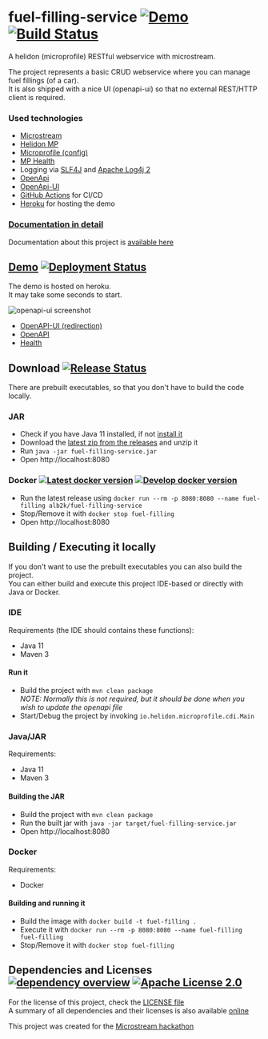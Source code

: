 # fuel-filling-service [![Demo](https://img.shields.io/badge/demo-online-success?logo=heroku)](https://hackathon-ms-fuel-filling.herokuapp.com) [![Build Status](https://img.shields.io/github/workflow/status/alb2k/fuel-filling-service/Check%20Build/develop)](https://github.com/alb2k/fuel-filling-service/actions/workflows/checkBuild.yml?query=branch%3Adevelop)
A helidon (microprofile) RESTful webservice with microstream.

The project represents a basic CRUD webservice where you can manage fuel fillings (of a car).<br>
It is also shipped with a nice UI (openapi-ui) so that no external REST/HTTP client is required.

### Used technologies
* [Microstream](https://microstream.one/platforms/microstream-for-java/)
* [Helidon MP](https://helidon.io/#getting-started) 
* [Microprofile (config)](https://github.com/eclipse/microprofile-config)
* [MP Health](https://github.com/eclipse/microprofile-health)
* Logging via [SLF4J](http://www.slf4j.org/) and [Apache Log4j 2](https://logging.apache.org/log4)
* [OpenApi](https://www.openapis.org/)
* [OpenApi-UI](https://swagger.io/tools/swagger-ui/)
* [GitHub Actions](https://github.com/features/actions) for CI/CD
* [Heroku](https://www.heroku.com/) for hosting the demo

### [Documentation in detail](docs/README.md)
Documentation about this project is [available here](docs/README.md)

## [Demo](https://hackathon-ms-fuel-filling.herokuapp.com) [![Deployment Status](https://img.shields.io/github/workflow/status/alb2k/fuel-filling-service/Deploy%20CI?label=deployment)](https://github.com/alb2k/fuel-filling-service/actions/workflows/deploy.yml)
The demo is hosted on heroku.<br>
It may take some seconds to start.

![openapi-ui screenshot](assets/OpenApiUI.png)

* [OpenAPI-UI (redirection)](https://hackathon-ms-fuel-filling.herokuapp.com)
* [OpenAPI](https://hackathon-ms-fuel-filling.herokuapp.com/openapi)
* [Health](https://hackathon-ms-fuel-filling.herokuapp.com/health)

## Download [![Release Status](https://img.shields.io/github/workflow/status/alb2k/fuel-filling-service/Release%20CI?label=release)](https://github.com/alb2k/fuel-filling-service/actions/workflows/release.yml)
There are prebuilt executables, so that you don't have to build the code locally.

### JAR
* Check if you have Java 11 installed, if not [install it](https://adoptopenjdk.net/?variant=openjdk11&jvmVariant=hotspot)
* Download the [latest zip from the releases](https://github.com/alb2k/fuel-filling-service/releases/latest) and unzip it
* Run ``java -jar fuel-filling-service.jar``
* Open http://localhost:8080

### Docker [![Latest docker version](https://img.shields.io/badge/docker-latest-%232684ff)](https://hub.docker.com/r/alb2k/fuel-filling-service/tags?name=latest&page=1) [![Develop docker version](https://img.shields.io/badge/docker-develop-%232684ff)](https://hub.docker.com/r/alb2k/fuel-filling-service/tags?name=develop&page=1)
* Run the latest release using ``docker run --rm -p 8080:8080 --name fuel-filling alb2k/fuel-filling-service``
* Stop/Remove it with ``docker stop fuel-filling``
* Open http://localhost:8080

## Building / Executing it locally
If you don't want to use the prebuilt executables you can also build the project.<br>
You can either build and execute this project IDE-based or directly with Java or Docker.

### IDE
Requirements (the IDE should contains these functions):
* Java 11 
* Maven 3

#### Run it
* Build the project with ``mvn clean package``<br><i>NOTE: Normally this is not required, but it should be done when you wish to update the openapi file</i>
* Start/Debug the project by invoking ``io.helidon.microprofile.cdi.Main``

### Java/JAR
Requirements:
* Java 11
* Maven 3

#### Building the JAR 
* Build the project with ``mvn clean package``
* Run the built jar with ``java -jar target/fuel-filling-service.jar``
* Open http://localhost:8080 

### Docker
Requirements:
* Docker

#### Building and running it
* Build the image with ``docker build -t fuel-filling .``
* Execute it with ``docker run --rm -p 8080:8080 --name fuel-filling fuel-filling``
* Stop/Remove it with ``docker stop fuel-filling``

## Dependencies and Licenses [![dependency overview](https://img.shields.io/badge/dependency--overview-online-success?logo=apache-maven)](https://alb2k.github.io/fuel-filling-service/dependencies/) [![Apache License 2.0](https://img.shields.io/github/license/alb2k/fuel-filling-service?color=informational)](https://choosealicense.com/licenses/apache-2.0/)
For the license of this project, check the [LICENSE file](LICENSE)<br>
A summary of all dependencies and their licenses is also available [online](https://alb2k.github.io/fuel-filling-service/dependencies/)

This project was created for the [Microstream hackathon](https://hackathon.microstream.one/)
